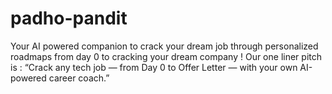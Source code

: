 # padho-pandit
Your AI powered companion to crack your dream job through personalized roadmaps from day 0 to cracking your dream company ! Our one liner pitch is : “Crack any tech job — from Day 0 to Offer Letter — with your own AI-powered career coach.”
